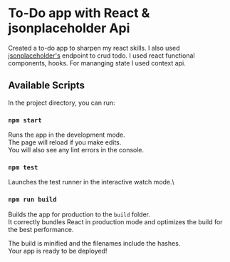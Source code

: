 # To-Do app with React & jsonplaceholder Api

Created a to-do app to sharpen my react skills. I also used [jsonplaceholder's](https://jsonplaceholder.typicode.com) endpoint to crud todo. I used react functional components, hooks. For mananging state I used context api.

## Available Scripts

In the project directory, you can run:

### `npm start`

Runs the app in the development mode.\
The page will reload if you make edits.\
You will also see any lint errors in the console.

### `npm test`

Launches the test runner in the interactive watch mode.\

### `npm run build`

Builds the app for production to the `build` folder.\
It correctly bundles React in production mode and optimizes the build for the best performance.

The build is minified and the filenames include the hashes.\
Your app is ready to be deployed!
